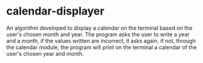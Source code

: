 # calendar-displayer
An algorithm developed to display a calendar on the terminal based on the user's chosen month and year. The program asks the user to write a year and a month, if the values written are incorrect, it asks again, if not, through the calendar module, the program will print on the terminal a calendar of the user's chosen year and month. 
